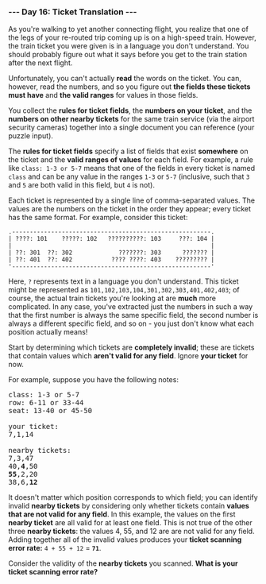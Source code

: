 ### --- Day 16: Ticket Translation ---

As you're walking to yet another connecting flight, you realize that one of
the legs of your re-routed trip coming up is on a high-speed train.
However, the train ticket you were given is in a language you don't
understand. You should probably figure out what it says before you get to
the train station after the next flight.

Unfortunately, you can't actually **read** the words on the ticket. You can,
however, read the numbers, and so you figure out **the fields these tickets
must have** and **the valid ranges** for values in those fields.

You collect the **rules for ticket fields**, the **numbers on your ticket**, and
the **numbers on other nearby tickets** for the same train service (via the
airport security cameras) together into a single document you can reference
(your puzzle input).

The **rules for ticket fields** specify a list of fields that exist **somewhere**
on the ticket and the **valid ranges of values** for each field. For example, a
rule like `class: 1-3 or 5-7` means that one of the fields in every ticket is
named `class` and can be any value in the ranges `1-3` or `5-7` (inclusive, such
that `3` and `5` are both valid in this field, but `4` is not).

Each ticket is represented by a single line of comma-separated values. The
values are the numbers on the ticket in the order they appear; every ticket
has the same format. For example, consider this ticket:

```
.--------------------------------------------------------.
| ????: 101    ?????: 102   ??????????: 103     ???: 104 |
|                                                        |
| ??: 301  ??: 302             ???????: 303      ??????? |
| ??: 401  ??: 402           ???? ????: 403    ????????? |
'--------------------------------------------------------'
```

Here, `?` represents text in a language you don't understand. This ticket
might be represented as `101,102,103,104,301,302,303,401,402,403`; of course,
the actual train tickets you're looking at are **much** more complicated. In
any case, you've extracted just the numbers in such a way that the first
number is always the same specific field, the second number is always a
different specific field, and so on - you just don't know what each
position actually means!

Start by determining which tickets are **completely invalid**; these are
tickets that contain values which **aren't valid for any field**. Ignore **your
ticket** for now.

For example, suppose you have the following notes:

<pre>
class: 1-3 or 5-7
row: 6-11 or 33-44
seat: 13-40 or 45-50

your ticket:
7,1,14

nearby tickets:
7,3,47
40,<b>4</b>,50
<b>55</b>,2,20
38,6,<b>12</b>
</pre>

It doesn't matter which position corresponds to which field; you can
identify invalid **nearby tickets** by considering only whether tickets contain
**values that are not valid for any field**. In this example, the values on the
first **nearby ticket** are all valid for at least one field. This is not true
of the other three **nearby tickets**: the values 4, 55, and 12 are are not
valid for any field. Adding together all of the invalid values produces
your **ticket scanning error rate:** `4 + 55 + 12` = **`71`**.

Consider the validity of the **nearby tickets** you scanned. **What is your
ticket scanning error rate?**
